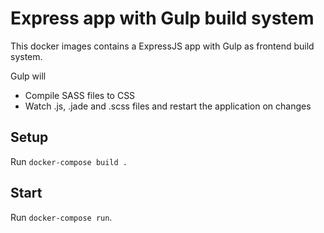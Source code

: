 # Express app with Gulp build system

This docker images contains a ExpressJS app with Gulp as frontend build system.

Gulp will

  * Compile SASS files to CSS
  * Watch .js, .jade and .scss files and restart the application on changes


## Setup

Run `docker-compose build .`


## Start

Run `docker-compose run`.
